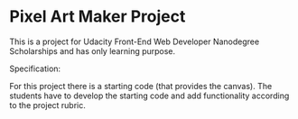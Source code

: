 # Pixel Art Maker Project

This is a project for Udacity Front-End Web Developer Nanodegree Scholarships and has only learning purpose.

Specification:

For this project there is a starting code (that provides the canvas). The students have to develop the starting code and add functionality according to the project rubric.
